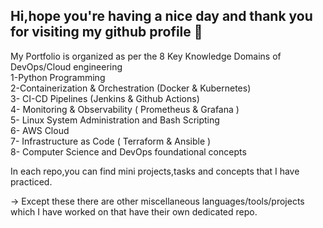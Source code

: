 ## Hi,hope you're having a nice day and thank you for visiting my github profile 👋
My Portfolio is organized as per the 8 Key Knowledge Domains of DevOps/Cloud engineering  
1-Python Programming  
2-Containerization & Orchestration (Docker & Kubernetes)  
3- CI-CD Pipelines (Jenkins & Github Actions)  
4- Monitoring & Observability ( Prometheus & Grafana )  
5- Linux System Administration and Bash Scripting  
6- AWS Cloud  
7- Infrastructure as Code ( Terraform & Ansible )  
8- Computer Science and DevOps foundational concepts  

  In each repo,you can find mini projects,tasks and concepts that I have practiced.  

  -> Except these there are other miscellaneous languages/tools/projects which I have worked on that have their own dedicated repo.
